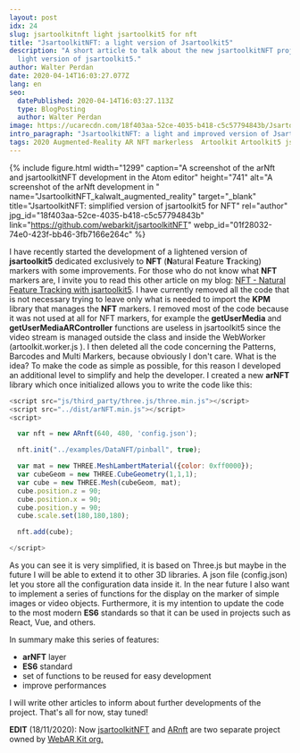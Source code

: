 ```yaml
---
layout: post
idx: 24
slug: jsartoolkitnft light jsartoolkit5 for nft
title: "JsartoolkitNFT: a light version of Jsartoolkit5"
description: "A short article to talk about the new jsartoolkitNFT project: a
  light version of jsartoolkit5."
author: Walter Perdan
date: 2020-04-14T16:03:27.077Z
lang: en
seo:
  datePublished: 2020-04-14T16:03:27.113Z
  type: BlogPosting
  author: Walter Perdan
image: https://ucarecdn.com/18f403aa-52ce-4035-b418-c5c57794843b/JsartoolkitNFT_kalwalt_augmented_reality.jpg
intro_paragraph: "JsartoolkitNFT: a light and improved version of Jsartoolkit5"
tags: 2020 Augmented-Reality AR NFT markerless  Artoolkit Artoolkit5 jsartookit5
---
```

{% include figure.html width="1299" caption="A screenshot of the arNft and jsartoolkitNFT development in the Atom editor" height="741" alt="A screenshot of the arNft development in " name="JsartoolkitNFT_kalwalt_augmented_reality" target="_blank" title="JsartoolkitNFT: simplified version of jsartoolkit5 for NFT" rel="author" jpg_id="18f403aa-52ce-4035-b418-c5c57794843b" link="https://github.com/webarkit/jsartoolkitNFT" webp_id="01f28032-74e0-423f-bb46-3fb7166e264c" %}

I have recently started the development of a lightened version of **jsartoolkit5** dedicated exclusively to **NFT** (**N**atural **F**eature **T**racking) markers with some improvements. For those who do not know what **NFT** markers are, I invite you to read this other article on my blog: [NFT - Natural Feature Tracking with jsartoolkit5](https://kalwaltart.com/blog/2020/01/21/nft-natural-feature-tracking-with-jsartoolkit5/). I have currently removed all the code that is not necessary trying to leave only what is needed to import the **KPM** library that manages the **NFT** markers. I removed most of the code because it was not used at all for NFT markers, for example the **getUserMedia** and **getUserMediaARController** functions are useless in jsartoolkit5 since the video stream is managed outside the class and inside the WebWorker (artoolkit.worker.js ). I then deleted all the code concerning the Patterns, Barcodes and Multi Markers, because obviously I don't care. What is the idea? To make the code as simple as possible, for this reason I developed an additional level to simplify and help the developer. I created a new **arNFT** library which once initialized allows you to write the code like this:



```javascript
<script src="js/third_party/three.js/three.min.js"></script>
<script src="../dist/arNFT.min.js"></script>
<script>

  var nft = new ARnft(640, 480, 'config.json');

  nft.init("../examples/DataNFT/pinball", true);

  var mat = new THREE.MeshLambertMaterial({color: 0xff0000});
  var cubeGeom = new THREE.CubeGeometry(1,1,1);
  var cube = new THREE.Mesh(cubeGeom, mat);
  cube.position.z = 90;
  cube.position.x = 90;
  cube.position.y = 90;
  cube.scale.set(180,180,180);

  nft.add(cube);

</script>
```

As you can see it is very simplified, it is based on Three.js but maybe in the future I will be able to extend it to other 3D libraries. A json file (config.json) let you store all the configuration data inside it.  In the near future I also want to implement a series of functions for the display on the marker of simple images or video objects. Furthermore, it is my intention to update the code to the most modern **ES6** standards so that it can be used in projects such as React, Vue, and others.

In summary make this series of features:

* **arNFT** layer
* **ES6** standard
* set of functions to be reused for easy development
* improve performances

I will write other articles to inform about further developments of the project. That's all for now, stay tuned!

**EDIT** (18/11/2020): Now [jsartoolkitNFT](https://github.com/webarkit/jsartoolkitNFT) and [ARnft](https://github.com/webarkit/ARnft) are two separate project owned by [WebAR Kit org.](https://www.webarkit.org)
